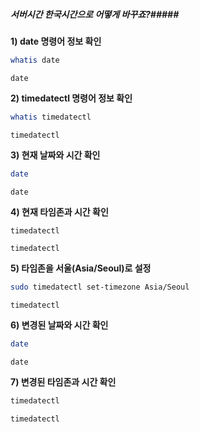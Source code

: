 ##### 서버시간 한국시간으로 어떻게 바꾸죠?#####

**1) date 명령어 정보 확인**

```bash
whatis date
```

```tech
date
```

**2) timedatectl 명령어 정보 확인**

```bash
whatis timedatectl
```

```tech
timedatectl
```

**3) 현재 날짜와 시간 확인**

```bash
date
```

```tech
date
```

**4) 현재 타임존과 시간 확인**

```bash
timedatectl
```

```tech
timedatectl
```

**5) 타임존을 서울(Asia/Seoul)로 설정**

```bash
sudo timedatectl set-timezone Asia/Seoul
```

```tech
timedatectl
```

**6) 변경된 날짜와 시간 확인**

```bash
date
```

```tech
date
```

**7) 변경된 타임존과 시간 확인**

```bash
timedatectl
```

```tech
timedatectl
```
